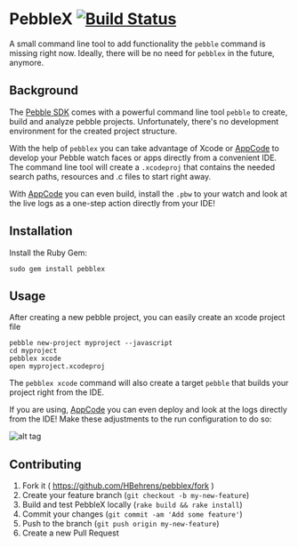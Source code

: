 # PebbleX [![Build Status](https://travis-ci.org/HBehrens/pebblex.png)](https://travis-ci.org/HBehrens/pebblex)

A small command line tool to add functionality the `pebble` command is missing right now.
Ideally, there will be no need for `pebblex` in the future, anymore.

## Background

The [Pebble SDK](https://developer.getpebble.com/2/) comes with a powerful command line tool `pebble` to create, build and analyze pebble projects.
Unfortunately, there's no development environment for the created project structure.

With the help of `pebblex` you can take advantage of Xcode or [AppCode](AppCode) to develop your Pebble watch faces or apps directly from a convenient IDE.
The command line tool will create a `.xcodeproj` that contains the needed search paths, resources and .c files to start right away.

With [AppCode](AppCode) you can even build, install the `.pbw` to your watch and look at the live logs as a one-step action directly from your IDE!

## Installation

Install the Ruby Gem:

    sudo gem install pebblex

## Usage

After creating a new pebble project, you can easily create an xcode project file

    pebble new-project myproject --javascript
    cd myproject
    pebblex xcode
    open myproject.xcodeproj

The `pebblex xcode` command will also create a target `pebble` that builds your project right from the IDE.

If you are using, [AppCode](AppCode) you can even deploy and look at the logs directly from the IDE! Make these adjustments to the run configuration to do so:

![alt tag](https://raw.github.com/HBehrens/pebblex/master/images/AppCodeRunConfig.png)

## Contributing

1. Fork it ( https://github.com/HBehrens/pebblex/fork )
2. Create your feature branch (`git checkout -b my-new-feature`)
3. Build and test PebbleX locally (`rake build && rake install`)
3. Commit your changes (`git commit -am 'Add some feature'`)
4. Push to the branch (`git push origin my-new-feature`)
5. Create a new Pull Request

[AppCode]: http://www.jetbrains.com/objc/
